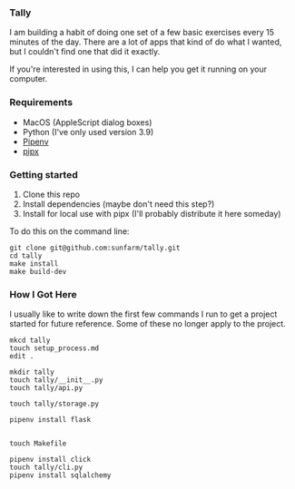 ### Tally

I am building a habit of doing one set of a few basic exercises every 15 minutes of the day. There are a lot of apps that kind of do what I wanted, but I couldn't find one that did it exactly.

If you're interested in using this, I can help you get it running on your computer.

### Requirements
- MacOS (AppleScript dialog boxes)
- Python (I've only used version 3.9)
- [Pipenv](https://pipenv.pypa.io/en/latest/)
- [pipx](https://pipxproject.github.io/pipx/)

### Getting started

1. Clone this repo
2. Install dependencies (maybe don't need this step?)
3. Install for local use with pipx (I'll probably distribute it here someday)

To do this on the command line:
```
git clone git@github.com:sunfarm/tally.git
cd tally
make install
make build-dev
```

### How I Got Here

I usually like to write down the first few commands I run to get a project started for future reference. Some of these no longer apply to the project.

```
mkcd tally
touch setup_process.md
edit .

mkdir tally
touch tally/__init__.py
touch tally/api.py

touch tally/storage.py

pipenv install flask


touch Makefile

pipenv install click
touch tally/cli.py
pipenv install sqlalchemy
```